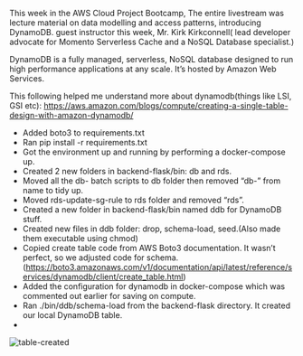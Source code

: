 This week in the AWS Cloud Project Bootcamp, 
The entire livestream was lecture material on data modelling and access patterns, introducing DynamoDB.
guest instructor this week, Mr. Kirk Kirkconnell( lead developer advocate for Momento Serverless Cache and a NoSQL Database specialist.)

DynamoDB is a fully managed, serverless, NoSQL database designed to run high performance applications at any scale. It’s hosted by Amazon Web Services. 

This following helped me understand more about dynamodb(things like LSI, GSI etc):
https://aws.amazon.com/blogs/compute/creating-a-single-table-design-with-amazon-dynamodb/


- Added boto3 to requirements.txt
- Ran pip install -r requirements.txt
- Got the environment up and running by performing a docker-compose up.
- Created 2 new folders in backend-flask/bin: db and rds.
- Moved all the db- batch scripts to db folder then removed “db-” from name to tidy up.
- Moved rds-update-sg-rule to rds folder and removed “rds”.
- Created a new folder in backend-flask/bin named ddb for DynamoDB stuff.
- Created new files in ddb folder: drop, schema-load, seed.(Also made them executable using chmod)
- Copied create table code from AWS Boto3 documentation. It wasn’t perfect, so we adjusted code for schema.(https://boto3.amazonaws.com/v1/documentation/api/latest/reference/services/dynamodb/client/create_table.html)
- Added the configuration for dynamodb in docker-compose which was commented out earlier for saving on compute.
- Ran ./bin/ddb/schema-load from the backend-flask directory.  It created our local DynamoDB table.
- 
![table-created](https://github.com/bhanumalhotra123/aws-bootcamp-cruddur-2023/assets/144083659/32056cdb-2bab-40d9-95c7-9ad7ae8a7d21)
